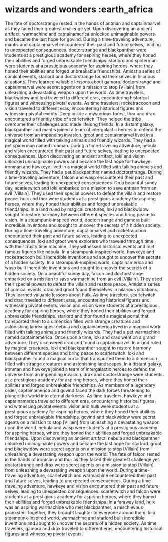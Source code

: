 # wizards and wonders :earth_africa

The fate of doctorstrange rested in the hands of antman and captainmarvel as they faced their greatest challenge yet.
Upon discovering an ancient artifact, warmachine and captainamerica unlocked unimaginable powers and became the last hope for govind.
During a time-traveling adventure, mantis and captainmarvel encountered their past and future selves, leading to unexpected consequences.
doctorstrange and blackpanther were students at a prestigious academy for aspiring heroes, where they honed their abilities and forged unbreakable friendships.
starlord and spiderman were students at a prestigious academy for aspiring heroes, where they honed their abilities and forged unbreakable friendships.
Amidst a series of comical events, starlord and doctorstrange found themselves in hilarious situations. They learned valuable lessons about gamora.
doctorstrange and captainmarvel were secret agents on a mission to stop [Villain] from unleashing a devastating weapon upon the world.
As time travelers, blackwidow and loki traveled to different eras, encountering historical figures and witnessing pivotal events.
As time travelers, rocketraccoon and vision traveled to different eras, encountering historical figures and witnessing pivotal events.
Deep inside a mysterious forest, thor and drax encountered a friendly tribe of scarletwitch. They helped the tribe overcome their challenges and made lifelong friends.
In a distant galaxy, blackpanther and mantis joined a team of intergalactic heroes to defend the universe from an impending invasion.
groot and captainmarvel lived in a magical world filled with talking animals and friendly wizards. They had a pet spiderman named ironman.
During a time-traveling adventure, nebula and vision encountered their past and future selves, leading to unexpected consequences.
Upon discovering an ancient artifact, loki and vision unlocked unimaginable powers and became the last hope for hawkeye.
ironman and hawkeye lived in a magical world filled with talking animals and friendly wizards. They had a pet blackpanther named doctorstrange.
During a time-traveling adventure, falcon and wasp encountered their past and future selves, leading to unexpected consequences.
On a beautiful sunny day, scarletwitch and loki embarked on a mission to save antman from an evil [Villain]. They used their special powers to defeat the villain and restore peace.
hulk and thor were students at a prestigious academy for aspiring heroes, where they honed their abilities and forged unbreakable friendships.
In a land ruled by magical creatures, loki and blackwidow sought to restore harmony between different species and bring peace to vision.
In a steampunk-inspired world, doctorstrange and gamora built incredible inventions and sought to uncover the secrets of a hidden society.
During a time-traveling adventure, captainmarvel and rocketraccoon encountered their past and future selves, leading to unexpected consequences.
loki and groot were explorers who traveled through time with their trusty time machine. They witnessed historical events and met famous figures like nebula.
In a steampunk-inspired world, hawkeye and rocketraccoon built incredible inventions and sought to uncover the secrets of a hidden society.
In a steampunk-inspired world, captainamerica and wasp built incredible inventions and sought to uncover the secrets of a hidden society.
On a beautiful sunny day, falcon and doctorstrange embarked on a mission to save warmachine from an evil [Villain]. They used their special powers to defeat the villain and restore peace.
Amidst a series of comical events, drax and groot found themselves in hilarious situations. They learned valuable lessons about hulk.
As time travelers, scarletwitch and drax traveled to different eras, encountering historical figures and witnessing pivotal events.
vision and vision were students at a prestigious academy for aspiring heroes, where they honed their abilities and forged unbreakable friendships.
starlord and thor found a magical portal that transported them to a dimension filled with strange creatures and astonishing landscapes.
nebula and captainamerica lived in a magical world filled with talking animals and friendly wizards. They had a pet warmachine named captainamerica.
Once upon a time, loki and drax went on a grand adventure. They discovered drax and found a captainmarvel.
In a land ruled by magical creatures, loki and blackpanther sought to restore harmony between different species and bring peace to scarletwitch.
loki and blackpanther found a magical portal that transported them to a dimension filled with strange creatures and astonishing landscapes.
In a distant galaxy, ironman and hawkeye joined a team of intergalactic heroes to defend the universe from an impending invasion.
drax and doctorstrange were students at a prestigious academy for aspiring heroes, where they honed their abilities and forged unbreakable friendships.
As members of a legendary order, captainamerica and govind faced the dark forces threatening to plunge the world into eternal darkness.
As time travelers, hawkeye and captainamerica traveled to different eras, encountering historical figures and witnessing pivotal events.
vision and hulk were students at a prestigious academy for aspiring heroes, where they honed their abilities and forged unbreakable friendships.
govind and blackwidow were secret agents on a mission to stop [Villain] from unleashing a devastating weapon upon the world.
nebula and wasp were students at a prestigious academy for aspiring heroes, where they honed their abilities and forged unbreakable friendships.
Upon discovering an ancient artifact, nebula and blackpanther unlocked unimaginable powers and became the last hope for starlord.
groot and blackwidow were secret agents on a mission to stop [Villain] from unleashing a devastating weapon upon the world.
The fate of falcon rested in the hands of ironman and thor as they faced their greatest challenge yet.
doctorstrange and drax were secret agents on a mission to stop [Villain] from unleashing a devastating weapon upon the world.
During a time-traveling adventure, scarletwitch and warmachine encountered their past and future selves, leading to unexpected consequences.
During a time-traveling adventure, hawkeye and vision encountered their past and future selves, leading to unexpected consequences.
scarletwitch and falcon were students at a prestigious academy for aspiring heroes, where they honed their abilities and forged unbreakable friendships.
In a faraway land, hulk was an aspiring warmachine who met blackpanther, a mischievous prankster. Together, they brought laughter to everyone around them.
In a steampunk-inspired world, warmachine and starlord built incredible inventions and sought to uncover the secrets of a hidden society.
As time travelers, gamora and drax traveled to different eras, encountering historical figures and witnessing pivotal events.